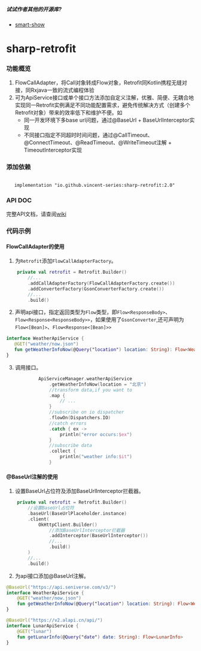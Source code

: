 ##### 试试作者其他的开源库? 
* [smart-show](https://github.com/vincent-series/smart-show)
# sharp-retrofit

### 功能概览

1. FlowCallAdapter，将Call对象转成Flow对象，Retrofit同Kotlin携程无缝对接，同Rxjava一致的流式编程体验
2. 可为ApiService接口或单个接口方法添加自定义注解，优雅、简便、无耦合地实现同一Retrofit实例满足不同功能配置需求，避免传统解决方式（创建多个Retrofit对象）带来的效率低下和维护不便。如
   * 同一开发环境下多base url问题，通过@BaseUrl + BaseUrlInterceptor实现
   * 不同接口指定不同超时时间问题，通过@CallTimeout、@ConnectTimeout、@ReadTimeout、@WriteTimeout注解 + TimeoutInterceptor实现
   
### 添加依赖
<pre><code>
   implementation "io.github.vincent-series:sharp-retrofit:2.0"
</code></pre>
### API DOC
完整API文档，请查阅[wiki](https://github.com/vincent-series/sharp-retrofit/wiki)
### 代码示例
#### FlowCallAdapter的使用
1. 为`Retrofit`添加`FlowCallAdapterFactory`。
```kotlin
    private val retrofit = Retrofit.Builder()
        //...
        .addCallAdapterFactory(FlowCallAdapterFactory.create())
        .addConverterFactory(GsonConverterFactory.create())
        //...
        .build()
```
2. 声明api接口，指定返回类型为`Flow`类型，即`Flow<ResponseBody>`、`Flow<Response<ResponseBody>>`，如果使用了`GsonConverter`,还可声明为`Flow<[Bean]>`、`Flow<Response<[Bean]>>`
```kotlin
interface WeatherApiService {
   @GET("weather/now.json")
   fun getWeatherInfoNow(@Query("location") location: String): Flow<WeatherInfo>
}
```
3. 调用接口。
```kotlin
            ApiServiceManager.weatherApiService
                .getWeatherInfoNow(location = "北京")
                //transform data,if you want to
                .map { 
                    // ...
                }
                //subscribe on io dispatcher
                .flowOn(Dispatchers.IO)
                //catch errors
                .catch { ex ->
                    println("error occurs:$ex")
                }
                //subscribe data
                .collect {
                    println("weather info:$it")
                }
```
#### @BaseUrl注解的使用
1. 设置BaseUrl占位符及添加BaseUrlInterceptor拦截器。
```kotlin
    private val retrofit = Retrofit.Builder()
        //设置BaseUrl占位符
        .baseUrl(BaseUrlPlaceholder.instance)
        .client(
            OkHttpClient.Builder()
                //添加BaseUrlInterceptor拦截器
                .addInterceptor(BaseUrlInterceptor())
                //...
                .build()
        )
        //...
        .build()
```
2. 为api接口添加@BaseUrl注解。
```kotlin
@BaseUrl("https://api.seniverse.com/v3/")
interface WeatherApiService {
    @GET("weather/now.json")
    fun getWeatherInfoNow(@Query("location") location: String): Flow<WeatherInfo>
}
```
```kotlin
@BaseUrl("https://v2.alapi.cn/api/")
interface LunarApiService {
    @GET("lunar")
    fun getLunarInfo(@Query("date") date: String): Flow<LunarInfo>
}
```

   

